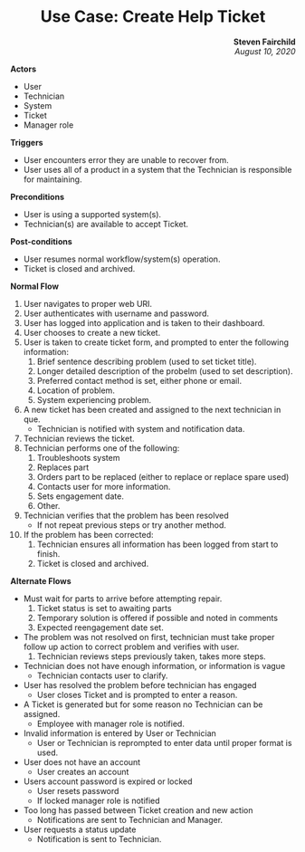 # <center> Use Case: Create Help Ticket</c>
**<div style="text-align: right">Steven Fairchild</div>** 
*<div style="text-align: right">August 10, 2020</div>*


**Actors**
* User
* Technician
* System
* Ticket
* Manager role

**Triggers**
* User encounters error they are unable to recover from.
* User uses all of a product in a system that the Technician is responsible for maintaining.

**Preconditions**
* User is using a supported system(s).
* Technician(s) are available to accept Ticket.

**Post-conditions**
* User resumes normal workflow/system(s) operation.
* Ticket is closed and archived.

**Normal Flow**
1. User navigates to proper web URI.
1. User authenticates with username and password.
1. User has logged into application and is taken to their dashboard.
1. User chooses to create a new ticket.
1. User is taken to create ticket form, and prompted to enter the following information:
	1. Brief sentence describing problem (used to set ticket title).
	1. Longer detailed description of the probelm (used to set description).
	1. Preferred contact method is set, either phone or email.
	1. Location of problem.
	1. System experiencing problem.
1. A new ticket has been created and assigned to the next technician in que.
	* Technician is notified with system and notification data.
1. Technician reviews the ticket.
1. Technician performs one of the following:
	1. Troubleshoots system
	1. Replaces part
	1. Orders part to be replaced (either to replace or replace spare used)
	1. Contacts user for more information.
	1. Sets engagement date.
	1. Other.
1. Technician verifies that the problem has been resolved
	* If not repeat previous steps or try another method.
1. If the problem has been corrected:
	1. Technician ensures all information has been logged from start to finish.
	1. Ticket is closed and archived.
	

**Alternate Flows**
* Must wait for parts to arrive before attempting repair.
	1. Ticket status is set to awaiting parts
	1. Temporary solution is offered if possible and noted in comments
	1. Expected reengagement date set.
* The problem was not resolved on first, technician must take proper follow up action to correct problem and verifies with user.
	1. Technician reviews steps previously taken, takes more steps.
* Technician does not have enough information, or information is vague
	* Technician contacts user to clarify.
* User has resolved the problem before technician has engaged
	* User closes Ticket and is prompted to enter a reason.
* A Ticket is generated but for some reason no Technician can be assigned.
	* Employee with manager role is notified.
* Invalid information is entered by User or Technician
	* User or Technician is reprompted to enter data until proper format is used.
* User does not have an account
	* User creates an account
* Users account password is expired or locked
	* User resets password
	* If locked manager role is notified
* Too long has passed between Ticket creation and new action
	* Notifications are sent to Technician and Manager.
* User requests a status update
	* Notification is sent to Technician.

